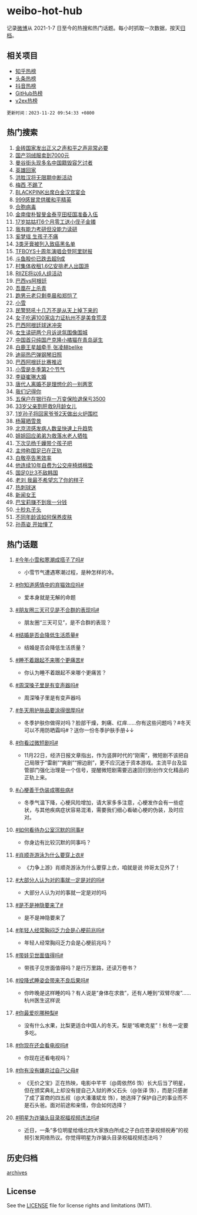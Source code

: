 # weibo-hot-hub

记录[微博](https://www.weibo.com)从 2021-1-7 日至今的热搜和热门话题。每小时抓取一次数据，按天[归档](archives)。

## 相关项目

- [知乎热榜](https://github.com/lonnyzhang423/zhihu-hot-hub)
- [头条热榜](https://github.com/lonnyzhang423/toutiao-hot-hub)
- [抖音热榜](https://github.com/lonnyzhang423/douyin-hot-hub)
- [GitHub热榜](https://github.com/lonnyzhang423/github-hot-hub)
- [v2ex热榜](https://github.com/lonnyzhang423/v2ex-hot-hub)


`更新时间：2023-11-22 09:54:33 +0800`

## 热门搜索

1. [金砖国家发出正义之声和平之声非常必要](https://m.weibo.cn/search?containerid=100103type%3D1%26t%3D10%26q%3D%23%E9%87%91%E7%A0%96%E5%9B%BD%E5%AE%B6%E5%8F%91%E5%87%BA%E6%AD%A3%E4%B9%89%E4%B9%8B%E5%A3%B0%E5%92%8C%E5%B9%B3%E4%B9%8B%E5%A3%B0%E9%9D%9E%E5%B8%B8%E5%BF%85%E8%A6%81%23&stream_entry_id=51&isnewpage=1&extparam=seat%3D1%26pos%3D0%26dgr%3D0%26cate%3D10103%26c_type%3D51%26q%3D%2523%25E9%2587%2591%25E7%25A0%2596%25E5%259B%25BD%25E5%25AE%25B6%25E5%258F%2591%25E5%2587%25BA%25E6%25AD%25A3%25E4%25B9%2589%25E4%25B9%258B%25E5%25A3%25B0%25E5%2592%258C%25E5%25B9%25B3%25E4%25B9%258B%25E5%25A3%25B0%25E9%259D%259E%25E5%25B8%25B8%25E5%25BF%2585%25E8%25A6%2581%2523%26stream_entry_id%3D51%26filter_type%3Drealtimehot%26display_time%3D1700618072%26pre_seqid%3D1700618072535015739154)
1. [国产羽绒服卖到7000元](https://m.weibo.cn/search?containerid=100103type%3D1%26t%3D10%26q%3D%23%E5%9B%BD%E4%BA%A7%E7%BE%BD%E7%BB%92%E6%9C%8D%E5%8D%96%E5%88%B07000%E5%85%83%23&stream_entry_id=31&isnewpage=1&extparam=seat%3D1%26c_type%3D31%26dgr%3D0%26cate%3D5001%26q%3D%2523%25E5%259B%25BD%25E4%25BA%25A7%25E7%25BE%25BD%25E7%25BB%2592%25E6%259C%258D%25E5%258D%2596%25E5%2588%25B07000%25E5%2585%2583%2523%26flag%3D1%26band_rank%3D1%26pos%3D0%26filter_type%3Drealtimehot%26stream_entry_id%3D31%26lcate%3D5001%26realpos%3D1%26display_time%3D1700618072%26pre_seqid%3D1700618072535015739154)
1. [曼谷街头现多名中国籍毁容乞讨者](https://m.weibo.cn/search?containerid=100103type%3D1%26t%3D10%26q%3D%23%E6%9B%BC%E8%B0%B7%E8%A1%97%E5%A4%B4%E7%8E%B0%E5%A4%9A%E5%90%8D%E4%B8%AD%E5%9B%BD%E7%B1%8D%E6%AF%81%E5%AE%B9%E4%B9%9E%E8%AE%A8%E8%80%85%23&stream_entry_id=31&isnewpage=1&extparam=seat%3D1%26c_type%3D31%26dgr%3D0%26cate%3D5001%26q%3D%2523%25E6%259B%25BC%25E8%25B0%25B7%25E8%25A1%2597%25E5%25A4%25B4%25E7%258E%25B0%25E5%25A4%259A%25E5%2590%258D%25E4%25B8%25AD%25E5%259B%25BD%25E7%25B1%258D%25E6%25AF%2581%25E5%25AE%25B9%25E4%25B9%259E%25E8%25AE%25A8%25E8%2580%2585%2523%26flag%3D1%26band_rank%3D2%26pos%3D1%26filter_type%3Drealtimehot%26stream_entry_id%3D31%26lcate%3D5001%26realpos%3D2%26display_time%3D1700618072%26pre_seqid%3D1700618072535015739154)
1. [英雄回家](https://m.weibo.cn/search?containerid=100103type%3D1%26t%3D10%26q%3D%23%E8%8B%B1%E9%9B%84%E5%9B%9E%E5%AE%B6%23&stream_entry_id=31&isnewpage=1&extparam=seat%3D1%26c_type%3D31%26dgr%3D0%26cate%3D5001%26q%3D%2523%25E8%258B%25B1%25E9%259B%2584%25E5%259B%259E%25E5%25AE%25B6%2523%26flag%3D0%26band_rank%3D3%26pos%3D2%26filter_type%3Drealtimehot%26stream_entry_id%3D31%26lcate%3D5001%26realpos%3D3%26display_time%3D1700618072%26pre_seqid%3D1700618072535015739154)
1. [洪胜汉将无限期中断活动](https://m.weibo.cn/search?containerid=100103type%3D1%26t%3D10%26q%3D%23%E6%B4%AA%E8%83%9C%E6%B1%89%E5%B0%86%E6%97%A0%E9%99%90%E6%9C%9F%E4%B8%AD%E6%96%AD%E6%B4%BB%E5%8A%A8%23&stream_entry_id=31&isnewpage=1&extparam=seat%3D1%26c_type%3D31%26dgr%3D0%26cate%3D5001%26q%3D%2523%25E6%25B4%25AA%25E8%2583%259C%25E6%25B1%2589%25E5%25B0%2586%25E6%2597%25A0%25E9%2599%2590%25E6%259C%259F%25E4%25B8%25AD%25E6%2596%25AD%25E6%25B4%25BB%25E5%258A%25A8%2523%26flag%3D1%26band_rank%3D4%26pos%3D3%26filter_type%3Drealtimehot%26stream_entry_id%3D31%26lcate%3D5001%26realpos%3D4%26display_time%3D1700618072%26pre_seqid%3D1700618072535015739154)
1. [梅西 不踢了](https://m.weibo.cn/search?containerid=100103type%3D1%26t%3D10%26q%3D%E6%A2%85%E8%A5%BF+%E4%B8%8D%E8%B8%A2%E4%BA%86&stream_entry_id=31&isnewpage=1&extparam=seat%3D1%26c_type%3D31%26dgr%3D0%26cate%3D5001%26q%3D%25E6%25A2%2585%25E8%25A5%25BF%2520%25E4%25B8%258D%25E8%25B8%25A2%25E4%25BA%2586%26flag%3D1%26band_rank%3D5%26pos%3D4%26filter_type%3Drealtimehot%26stream_entry_id%3D31%26lcate%3D5001%26realpos%3D5%26display_time%3D1700618072%26pre_seqid%3D1700618072535015739154)
1. [BLACKPINK出席白金汉宫宴会](https://m.weibo.cn/search?containerid=100103type%3D1%26t%3D10%26q%3D%23BLACKPINK%E5%87%BA%E5%B8%AD%E7%99%BD%E9%87%91%E6%B1%89%E5%AE%AB%E5%AE%B4%E4%BC%9A%23&stream_entry_id=31&isnewpage=1&extparam=seat%3D1%26c_type%3D31%26dgr%3D0%26cate%3D5001%26q%3D%2523BLACKPINK%25E5%2587%25BA%25E5%25B8%25AD%25E7%2599%25BD%25E9%2587%2591%25E6%25B1%2589%25E5%25AE%25AB%25E5%25AE%25B4%25E4%25BC%259A%2523%26flag%3D2%26band_rank%3D6%26pos%3D5%26filter_type%3Drealtimehot%26stream_entry_id%3D31%26lcate%3D5001%26realpos%3D6%26display_time%3D1700618072%26pre_seqid%3D1700618072535015739154)
1. [999感冒灵供暖和平精英](https://m.weibo.cn/search?containerid=100103type%3D1%26t%3D10%26q%3D%23999%E6%84%9F%E5%86%92%E7%81%B5%E4%BE%9B%E6%9A%96%E5%92%8C%E5%B9%B3%E7%B2%BE%E8%8B%B1%23&stream_entry_id=31&isnewpage=1&extparam=seat%3D1%26c_type%3D31%26cate%3D5001%26q%3D%2523999%25E6%2584%259F%25E5%2586%2592%25E7%2581%25B5%25E4%25BE%259B%25E6%259A%2596%25E5%2592%258C%25E5%25B9%25B3%25E7%25B2%25BE%25E8%258B%25B1%2523%26topic_ad%3D1%26pos%3D6%26adid%3D212171%26dgr%3D0%26band_rank%3D7%26lcate%3D5001%26stream_entry_id%3D31%26is_ad_pos%3D1%26filter_type%3Drealtimehot%26display_time%3D1700618072%26pre_seqid%3D1700618072535015739154)
1. [合胞病毒](https://m.weibo.cn/search?containerid=100103type%3D1%26t%3D10%26q%3D%E5%90%88%E8%83%9E%E7%97%85%E6%AF%92&stream_entry_id=31&isnewpage=1&extparam=seat%3D1%26c_type%3D31%26dgr%3D0%26cate%3D5001%26q%3D%25E5%2590%2588%25E8%2583%259E%25E7%2597%2585%25E6%25AF%2592%26flag%3D2%26band_rank%3D7%26pos%3D7%26filter_type%3Drealtimehot%26stream_entry_id%3D31%26lcate%3D5001%26realpos%3D7%26display_time%3D1700618072%26pre_seqid%3D1700618072535015739154)
1. [金南俊朴智旻金泰亨田柾国准备入伍](https://m.weibo.cn/search?containerid=100103type%3D1%26t%3D10%26q%3D%23%E9%87%91%E5%8D%97%E4%BF%8A%E6%9C%B4%E6%99%BA%E6%97%BB%E9%87%91%E6%B3%B0%E4%BA%A8%E7%94%B0%E6%9F%BE%E5%9B%BD%E5%87%86%E5%A4%87%E5%85%A5%E4%BC%8D%23&stream_entry_id=31&isnewpage=1&extparam=seat%3D1%26c_type%3D31%26dgr%3D0%26cate%3D5001%26q%3D%2523%25E9%2587%2591%25E5%258D%2597%25E4%25BF%258A%25E6%259C%25B4%25E6%2599%25BA%25E6%2597%25BB%25E9%2587%2591%25E6%25B3%25B0%25E4%25BA%25A8%25E7%2594%25B0%25E6%259F%25BE%25E5%259B%25BD%25E5%2587%2586%25E5%25A4%2587%25E5%2585%25A5%25E4%25BC%258D%2523%26flag%3D1%26band_rank%3D8%26pos%3D8%26filter_type%3Drealtimehot%26stream_entry_id%3D31%26lcate%3D5001%26realpos%3D8%26display_time%3D1700618072%26pre_seqid%3D1700618072535015739154)
1. [17岁姑姑打6个月零工送小侄子金镯](https://m.weibo.cn/search?containerid=100103type%3D1%26t%3D10%26q%3D%2317%E5%B2%81%E5%A7%91%E5%A7%91%E6%89%936%E4%B8%AA%E6%9C%88%E9%9B%B6%E5%B7%A5%E9%80%81%E5%B0%8F%E4%BE%84%E5%AD%90%E9%87%91%E9%95%AF%23&stream_entry_id=31&isnewpage=1&extparam=seat%3D1%26c_type%3D31%26dgr%3D0%26cate%3D5001%26q%3D%252317%25E5%25B2%2581%25E5%25A7%2591%25E5%25A7%2591%25E6%2589%25936%25E4%25B8%25AA%25E6%259C%2588%25E9%259B%25B6%25E5%25B7%25A5%25E9%2580%2581%25E5%25B0%258F%25E4%25BE%2584%25E5%25AD%2590%25E9%2587%2591%25E9%2595%25AF%2523%26flag%3D2%26band_rank%3D9%26pos%3D9%26filter_type%3Drealtimehot%26stream_entry_id%3D31%26lcate%3D5001%26realpos%3D9%26display_time%3D1700618072%26pre_seqid%3D1700618072535015739154)
1. [我有能力考研但没能力读研](https://m.weibo.cn/search?containerid=100103type%3D1%26t%3D10%26q%3D%E6%88%91%E6%9C%89%E8%83%BD%E5%8A%9B%E8%80%83%E7%A0%94%E4%BD%86%E6%B2%A1%E8%83%BD%E5%8A%9B%E8%AF%BB%E7%A0%94&stream_entry_id=31&isnewpage=1&extparam=seat%3D1%26c_type%3D31%26dgr%3D0%26cate%3D5001%26q%3D%25E6%2588%2591%25E6%259C%2589%25E8%2583%25BD%25E5%258A%259B%25E8%2580%2583%25E7%25A0%2594%25E4%25BD%2586%25E6%25B2%25A1%25E8%2583%25BD%25E5%258A%259B%25E8%25AF%25BB%25E7%25A0%2594%26flag%3D1%26band_rank%3D10%26pos%3D10%26filter_type%3Drealtimehot%26stream_entry_id%3D31%26lcate%3D5001%26realpos%3D10%26display_time%3D1700618072%26pre_seqid%3D1700618072535015739154)
1. [奚梦瑶 生孩子不痛](https://m.weibo.cn/search?containerid=100103type%3D1%26t%3D10%26q%3D%E5%A5%9A%E6%A2%A6%E7%91%B6+%E7%94%9F%E5%AD%A9%E5%AD%90%E4%B8%8D%E7%97%9B&stream_entry_id=31&isnewpage=1&extparam=seat%3D1%26c_type%3D31%26dgr%3D0%26cate%3D5001%26q%3D%25E5%25A5%259A%25E6%25A2%25A6%25E7%2591%25B6%2520%25E7%2594%259F%25E5%25AD%25A9%25E5%25AD%2590%25E4%25B8%258D%25E7%2597%259B%26flag%3D2%26band_rank%3D11%26pos%3D11%26filter_type%3Drealtimehot%26stream_entry_id%3D31%26lcate%3D5001%26realpos%3D11%26display_time%3D1700618072%26pre_seqid%3D1700618072535015739154)
1. [3类牙膏被列入致癌黑名单](https://m.weibo.cn/search?containerid=100103type%3D1%26t%3D10%26q%3D%233%E7%B1%BB%E7%89%99%E8%86%8F%E8%A2%AB%E5%88%97%E5%85%A5%E8%87%B4%E7%99%8C%E9%BB%91%E5%90%8D%E5%8D%95%23&stream_entry_id=31&isnewpage=1&extparam=seat%3D1%26c_type%3D31%26dgr%3D0%26cate%3D5001%26q%3D%25233%25E7%25B1%25BB%25E7%2589%2599%25E8%2586%258F%25E8%25A2%25AB%25E5%2588%2597%25E5%2585%25A5%25E8%2587%25B4%25E7%2599%258C%25E9%25BB%2591%25E5%2590%258D%25E5%258D%2595%2523%26flag%3D0%26band_rank%3D12%26pos%3D12%26filter_type%3Drealtimehot%26stream_entry_id%3D31%26lcate%3D5001%26realpos%3D12%26display_time%3D1700618072%26pre_seqid%3D1700618072535015739154)
1. [TFBOYS十周年演唱会登阿里财报](https://m.weibo.cn/search?containerid=100103type%3D1%26t%3D10%26q%3D%23TFBOYS%E5%8D%81%E5%91%A8%E5%B9%B4%E6%BC%94%E5%94%B1%E4%BC%9A%E7%99%BB%E9%98%BF%E9%87%8C%E8%B4%A2%E6%8A%A5%23&stream_entry_id=31&isnewpage=1&extparam=seat%3D1%26c_type%3D31%26dgr%3D0%26cate%3D5001%26q%3D%2523TFBOYS%25E5%258D%2581%25E5%2591%25A8%25E5%25B9%25B4%25E6%25BC%2594%25E5%2594%25B1%25E4%25BC%259A%25E7%2599%25BB%25E9%2598%25BF%25E9%2587%258C%25E8%25B4%25A2%25E6%258A%25A5%2523%26flag%3D1%26band_rank%3D13%26pos%3D13%26filter_type%3Drealtimehot%26stream_entry_id%3D31%26lcate%3D5001%26realpos%3D13%26display_time%3D1700618072%26pre_seqid%3D1700618072535015739154)
1. [斗鱼股价已跌去超9成](https://m.weibo.cn/search?containerid=100103type%3D1%26t%3D10%26q%3D%23%E6%96%97%E9%B1%BC%E8%82%A1%E4%BB%B7%E5%B7%B2%E8%B7%8C%E5%8E%BB%E8%B6%859%E6%88%90%23&stream_entry_id=31&isnewpage=1&extparam=seat%3D1%26c_type%3D31%26dgr%3D0%26cate%3D5001%26q%3D%2523%25E6%2596%2597%25E9%25B1%25BC%25E8%2582%25A1%25E4%25BB%25B7%25E5%25B7%25B2%25E8%25B7%258C%25E5%258E%25BB%25E8%25B6%25859%25E6%2588%2590%2523%26flag%3D0%26band_rank%3D14%26pos%3D14%26filter_type%3Drealtimehot%26stream_entry_id%3D31%26lcate%3D5001%26realpos%3D14%26display_time%3D1700618072%26pre_seqid%3D1700618072535015739154)
1. [村集体收租1.6亿安排老人出国游](https://m.weibo.cn/search?containerid=100103type%3D1%26t%3D10%26q%3D%23%E6%9D%91%E9%9B%86%E4%BD%93%E6%94%B6%E7%A7%9F1.6%E4%BA%BF%E5%AE%89%E6%8E%92%E8%80%81%E4%BA%BA%E5%87%BA%E5%9B%BD%E6%B8%B8%23&stream_entry_id=31&isnewpage=1&extparam=seat%3D1%26c_type%3D31%26dgr%3D0%26cate%3D5001%26q%3D%2523%25E6%259D%2591%25E9%259B%2586%25E4%25BD%2593%25E6%2594%25B6%25E7%25A7%259F1.6%25E4%25BA%25BF%25E5%25AE%2589%25E6%258E%2592%25E8%2580%2581%25E4%25BA%25BA%25E5%2587%25BA%25E5%259B%25BD%25E6%25B8%25B8%2523%26flag%3D32768%26band_rank%3D15%26pos%3D15%26filter_type%3Drealtimehot%26stream_entry_id%3D31%26lcate%3D5001%26realpos%3D15%26display_time%3D1700618072%26pre_seqid%3D1700618072535015739154)
1. [RIIZE将以6人组活动](https://m.weibo.cn/search?containerid=100103type%3D1%26t%3D10%26q%3D%23RIIZE%E5%B0%86%E4%BB%A56%E4%BA%BA%E7%BB%84%E6%B4%BB%E5%8A%A8%23&stream_entry_id=31&isnewpage=1&extparam=seat%3D1%26c_type%3D31%26dgr%3D0%26cate%3D5001%26q%3D%2523RIIZE%25E5%25B0%2586%25E4%25BB%25A56%25E4%25BA%25BA%25E7%25BB%2584%25E6%25B4%25BB%25E5%258A%25A8%2523%26flag%3D1%26band_rank%3D16%26pos%3D16%26filter_type%3Drealtimehot%26stream_entry_id%3D31%26lcate%3D5001%26realpos%3D16%26display_time%3D1700618072%26pre_seqid%3D1700618072535015739154)
1. [巴西vs阿根廷](https://m.weibo.cn/search?containerid=100103type%3D1%26t%3D10%26q%3D%23%E5%B7%B4%E8%A5%BFvs%E9%98%BF%E6%A0%B9%E5%BB%B7%23&stream_entry_id=31&isnewpage=1&extparam=seat%3D1%26c_type%3D31%26dgr%3D0%26cate%3D5001%26q%3D%2523%25E5%25B7%25B4%25E8%25A5%25BFvs%25E9%2598%25BF%25E6%25A0%25B9%25E5%25BB%25B7%2523%26flag%3D0%26band_rank%3D17%26pos%3D17%26filter_type%3Drealtimehot%26stream_entry_id%3D31%26lcate%3D5001%26realpos%3D17%26display_time%3D1700618072%26pre_seqid%3D1700618072535015739154)
1. [吾凰在上杀青](https://m.weibo.cn/search?containerid=100103type%3D1%26t%3D10%26q%3D%E5%90%BE%E5%87%B0%E5%9C%A8%E4%B8%8A%E6%9D%80%E9%9D%92&stream_entry_id=31&isnewpage=1&extparam=seat%3D1%26c_type%3D31%26dgr%3D0%26cate%3D5001%26q%3D%25E5%2590%25BE%25E5%2587%25B0%25E5%259C%25A8%25E4%25B8%258A%25E6%259D%2580%25E9%259D%2592%26flag%3D1%26band_rank%3D18%26pos%3D18%26filter_type%3Drealtimehot%26stream_entry_id%3D31%26lcate%3D5001%26realpos%3D18%26display_time%3D1700618072%26pre_seqid%3D1700618072535015739154)
1. [跑男元老只剩李晨和郑恺了](https://m.weibo.cn/search?containerid=100103type%3D1%26t%3D10%26q%3D%23%E8%B7%91%E7%94%B7%E5%85%83%E8%80%81%E5%8F%AA%E5%89%A9%E6%9D%8E%E6%99%A8%E5%92%8C%E9%83%91%E6%81%BA%E4%BA%86%23&stream_entry_id=31&isnewpage=1&extparam=seat%3D1%26c_type%3D31%26dgr%3D0%26cate%3D5001%26q%3D%2523%25E8%25B7%2591%25E7%2594%25B7%25E5%2585%2583%25E8%2580%2581%25E5%258F%25AA%25E5%2589%25A9%25E6%259D%258E%25E6%2599%25A8%25E5%2592%258C%25E9%2583%2591%25E6%2581%25BA%25E4%25BA%2586%2523%26flag%3D2%26band_rank%3D19%26pos%3D19%26filter_type%3Drealtimehot%26stream_entry_id%3D31%26lcate%3D5001%26realpos%3D19%26display_time%3D1700618072%26pre_seqid%3D1700618072535015739154)
1. [小雪](https://m.weibo.cn/search?containerid=100103type%3D1%26t%3D10%26q%3D%23%E5%B0%8F%E9%9B%AA%23&stream_entry_id=31&isnewpage=1&extparam=seat%3D1%26c_type%3D31%26dgr%3D0%26cate%3D5001%26q%3D%2523%25E5%25B0%258F%25E9%259B%25AA%2523%26flag%3D0%26band_rank%3D20%26pos%3D20%26filter_type%3Drealtimehot%26stream_entry_id%3D31%26lcate%3D5001%26realpos%3D20%26display_time%3D1700618072%26pre_seqid%3D1700618072535015739154)
1. [民警怒吼十几万不是从天上掉下来的](https://m.weibo.cn/search?containerid=100103type%3D1%26t%3D10%26q%3D%23%E6%B0%91%E8%AD%A6%E6%80%92%E5%90%BC%E5%8D%81%E5%87%A0%E4%B8%87%E4%B8%8D%E6%98%AF%E4%BB%8E%E5%A4%A9%E4%B8%8A%E6%8E%89%E4%B8%8B%E6%9D%A5%E7%9A%84%23&stream_entry_id=31&isnewpage=1&extparam=seat%3D1%26c_type%3D31%26dgr%3D0%26cate%3D5001%26q%3D%2523%25E6%25B0%2591%25E8%25AD%25A6%25E6%2580%2592%25E5%2590%25BC%25E5%258D%2581%25E5%2587%25A0%25E4%25B8%2587%25E4%25B8%258D%25E6%2598%25AF%25E4%25BB%258E%25E5%25A4%25A9%25E4%25B8%258A%25E6%258E%2589%25E4%25B8%258B%25E6%259D%25A5%25E7%259A%2584%2523%26flag%3D32768%26band_rank%3D21%26pos%3D21%26filter_type%3Drealtimehot%26stream_entry_id%3D31%26lcate%3D5001%26realpos%3D21%26display_time%3D1700618072%26pre_seqid%3D1700618072535015739154)
1. [女子吃遍100家店力证杭州不是美食荒漠](https://m.weibo.cn/search?containerid=100103type%3D1%26t%3D10%26q%3D%23%E5%A5%B3%E5%AD%90%E5%90%83%E9%81%8D100%E5%AE%B6%E5%BA%97%E5%8A%9B%E8%AF%81%E6%9D%AD%E5%B7%9E%E4%B8%8D%E6%98%AF%E7%BE%8E%E9%A3%9F%E8%8D%92%E6%BC%A0%23&stream_entry_id=31&isnewpage=1&extparam=seat%3D1%26c_type%3D31%26dgr%3D0%26cate%3D5001%26q%3D%2523%25E5%25A5%25B3%25E5%25AD%2590%25E5%2590%2583%25E9%2581%258D100%25E5%25AE%25B6%25E5%25BA%2597%25E5%258A%259B%25E8%25AF%2581%25E6%259D%25AD%25E5%25B7%259E%25E4%25B8%258D%25E6%2598%25AF%25E7%25BE%258E%25E9%25A3%259F%25E8%258D%2592%25E6%25BC%25A0%2523%26flag%3D1%26band_rank%3D22%26pos%3D22%26filter_type%3Drealtimehot%26stream_entry_id%3D31%26lcate%3D5001%26realpos%3D22%26display_time%3D1700618072%26pre_seqid%3D1700618072535015739154)
1. [巴西阿根廷球迷冲突](https://m.weibo.cn/search?containerid=100103type%3D1%26t%3D10%26q%3D%23%E5%B7%B4%E8%A5%BF%E9%98%BF%E6%A0%B9%E5%BB%B7%E7%90%83%E8%BF%B7%E5%86%B2%E7%AA%81%23&stream_entry_id=31&isnewpage=1&extparam=seat%3D1%26c_type%3D31%26dgr%3D0%26cate%3D5001%26q%3D%2523%25E5%25B7%25B4%25E8%25A5%25BF%25E9%2598%25BF%25E6%25A0%25B9%25E5%25BB%25B7%25E7%2590%2583%25E8%25BF%25B7%25E5%2586%25B2%25E7%25AA%2581%2523%26flag%3D1%26band_rank%3D23%26pos%3D23%26filter_type%3Drealtimehot%26stream_entry_id%3D31%26lcate%3D5001%26realpos%3D23%26display_time%3D1700618072%26pre_seqid%3D1700618072535015739154)
1. [女生读研两个月诉说氛围像围城](https://m.weibo.cn/search?containerid=100103type%3D1%26t%3D10%26q%3D%23%E5%A5%B3%E7%94%9F%E8%AF%BB%E7%A0%94%E4%B8%A4%E4%B8%AA%E6%9C%88%E8%AF%89%E8%AF%B4%E6%B0%9B%E5%9B%B4%E5%83%8F%E5%9B%B4%E5%9F%8E%23&stream_entry_id=31&isnewpage=1&extparam=seat%3D1%26c_type%3D31%26dgr%3D0%26cate%3D5001%26q%3D%2523%25E5%25A5%25B3%25E7%2594%259F%25E8%25AF%25BB%25E7%25A0%2594%25E4%25B8%25A4%25E4%25B8%25AA%25E6%259C%2588%25E8%25AF%2589%25E8%25AF%25B4%25E6%25B0%259B%25E5%259B%25B4%25E5%2583%258F%25E5%259B%25B4%25E5%259F%258E%2523%26flag%3D0%26band_rank%3D24%26pos%3D24%26filter_type%3Drealtimehot%26stream_entry_id%3D31%26lcate%3D5001%26realpos%3D24%26display_time%3D1700618072%26pre_seqid%3D1700618072535015739154)
1. [中国首只纯国产克隆小橘猫在青岛诞生](https://m.weibo.cn/search?containerid=100103type%3D1%26t%3D10%26q%3D%23%E4%B8%AD%E5%9B%BD%E9%A6%96%E5%8F%AA%E7%BA%AF%E5%9B%BD%E4%BA%A7%E5%85%8B%E9%9A%86%E5%B0%8F%E6%A9%98%E7%8C%AB%E5%9C%A8%E9%9D%92%E5%B2%9B%E8%AF%9E%E7%94%9F%23&stream_entry_id=31&isnewpage=1&extparam=seat%3D1%26c_type%3D31%26dgr%3D0%26cate%3D5001%26q%3D%2523%25E4%25B8%25AD%25E5%259B%25BD%25E9%25A6%2596%25E5%258F%25AA%25E7%25BA%25AF%25E5%259B%25BD%25E4%25BA%25A7%25E5%2585%258B%25E9%259A%2586%25E5%25B0%258F%25E6%25A9%2598%25E7%258C%25AB%25E5%259C%25A8%25E9%259D%2592%25E5%25B2%259B%25E8%25AF%259E%25E7%2594%259F%2523%26flag%3D0%26band_rank%3D25%26pos%3D25%26filter_type%3Drealtimehot%26stream_entry_id%3D31%26lcate%3D5001%26realpos%3D25%26display_time%3D1700618072%26pre_seqid%3D1700618072535015739154)
1. [白鹿王星越牵手 张凌赫belike](https://m.weibo.cn/search?containerid=100103type%3D1%26t%3D10%26q%3D%E7%99%BD%E9%B9%BF%E7%8E%8B%E6%98%9F%E8%B6%8A%E7%89%B5%E6%89%8B+%E5%BC%A0%E5%87%8C%E8%B5%ABbelike&stream_entry_id=31&isnewpage=1&extparam=seat%3D1%26c_type%3D31%26dgr%3D0%26cate%3D5001%26q%3D%25E7%2599%25BD%25E9%25B9%25BF%25E7%258E%258B%25E6%2598%259F%25E8%25B6%258A%25E7%2589%25B5%25E6%2589%258B%2520%25E5%25BC%25A0%25E5%2587%258C%25E8%25B5%25ABbelike%26flag%3D0%26band_rank%3D26%26pos%3D26%26filter_type%3Drealtimehot%26stream_entry_id%3D31%26lcate%3D5001%26realpos%3D26%26display_time%3D1700618072%26pre_seqid%3D1700618072535015739154)
1. [迪丽热巴弹钢琴旧照](https://m.weibo.cn/search?containerid=100103type%3D1%26t%3D10%26q%3D%23%E8%BF%AA%E4%B8%BD%E7%83%AD%E5%B7%B4%E5%BC%B9%E9%92%A2%E7%90%B4%E6%97%A7%E7%85%A7%23&stream_entry_id=31&isnewpage=1&extparam=seat%3D1%26c_type%3D31%26dgr%3D0%26cate%3D5001%26q%3D%2523%25E8%25BF%25AA%25E4%25B8%25BD%25E7%2583%25AD%25E5%25B7%25B4%25E5%25BC%25B9%25E9%2592%25A2%25E7%2590%25B4%25E6%2597%25A7%25E7%2585%25A7%2523%26flag%3D1%26band_rank%3D27%26pos%3D27%26filter_type%3Drealtimehot%26stream_entry_id%3D31%26lcate%3D5001%26realpos%3D27%26display_time%3D1700618072%26pre_seqid%3D1700618072535015739154)
1. [巴西阿根廷比赛推迟](https://m.weibo.cn/search?containerid=100103type%3D1%26t%3D10%26q%3D%23%E5%B7%B4%E8%A5%BF%E9%98%BF%E6%A0%B9%E5%BB%B7%E6%AF%94%E8%B5%9B%E6%8E%A8%E8%BF%9F%23&stream_entry_id=31&isnewpage=1&extparam=seat%3D1%26c_type%3D31%26dgr%3D0%26cate%3D5001%26q%3D%2523%25E5%25B7%25B4%25E8%25A5%25BF%25E9%2598%25BF%25E6%25A0%25B9%25E5%25BB%25B7%25E6%25AF%2594%25E8%25B5%259B%25E6%258E%25A8%25E8%25BF%259F%2523%26flag%3D1%26band_rank%3D28%26pos%3D28%26filter_type%3Drealtimehot%26stream_entry_id%3D31%26lcate%3D5001%26realpos%3D28%26display_time%3D1700618072%26pre_seqid%3D1700618072535015739154)
1. [小雪是冬季第2个节气](https://m.weibo.cn/search?containerid=100103type%3D1%26t%3D10%26q%3D%23%E5%B0%8F%E9%9B%AA%E6%98%AF%E5%86%AC%E5%AD%A3%E7%AC%AC2%E4%B8%AA%E8%8A%82%E6%B0%94%23&stream_entry_id=31&isnewpage=1&extparam=seat%3D1%26c_type%3D31%26dgr%3D0%26cate%3D5001%26q%3D%2523%25E5%25B0%258F%25E9%259B%25AA%25E6%2598%25AF%25E5%2586%25AC%25E5%25AD%25A3%25E7%25AC%25AC2%25E4%25B8%25AA%25E8%258A%2582%25E6%25B0%2594%2523%26flag%3D1%26band_rank%3D29%26pos%3D29%26filter_type%3Drealtimehot%26stream_entry_id%3D31%26lcate%3D5001%26realpos%3D29%26display_time%3D1700618072%26pre_seqid%3D1700618072535015739154)
1. [李嶷崔琳大婚](https://m.weibo.cn/search?containerid=100103type%3D1%26t%3D10%26q%3D%23%E6%9D%8E%E5%B6%B7%E5%B4%94%E7%90%B3%E5%A4%A7%E5%A9%9A%23&stream_entry_id=31&isnewpage=1&extparam=seat%3D1%26c_type%3D31%26dgr%3D0%26cate%3D5001%26q%3D%2523%25E6%259D%258E%25E5%25B6%25B7%25E5%25B4%2594%25E7%2590%25B3%25E5%25A4%25A7%25E5%25A9%259A%2523%26flag%3D1%26band_rank%3D30%26pos%3D30%26filter_type%3Drealtimehot%26stream_entry_id%3D31%26lcate%3D5001%26realpos%3D30%26display_time%3D1700618072%26pre_seqid%3D1700618072535015739154)
1. [唐代人离婚不是理想化的一别两宽](https://m.weibo.cn/search?containerid=100103type%3D1%26t%3D10%26q%3D%E5%94%90%E4%BB%A3%E4%BA%BA%E7%A6%BB%E5%A9%9A%E4%B8%8D%E6%98%AF%E7%90%86%E6%83%B3%E5%8C%96%E7%9A%84%E4%B8%80%E5%88%AB%E4%B8%A4%E5%AE%BD&stream_entry_id=31&isnewpage=1&extparam=seat%3D1%26c_type%3D31%26dgr%3D0%26cate%3D5001%26q%3D%25E5%2594%2590%25E4%25BB%25A3%25E4%25BA%25BA%25E7%25A6%25BB%25E5%25A9%259A%25E4%25B8%258D%25E6%2598%25AF%25E7%2590%2586%25E6%2583%25B3%25E5%258C%2596%25E7%259A%2584%25E4%25B8%2580%25E5%2588%25AB%25E4%25B8%25A4%25E5%25AE%25BD%26flag%3D1%26band_rank%3D31%26pos%3D31%26filter_type%3Drealtimehot%26stream_entry_id%3D31%26lcate%3D5001%26realpos%3D31%26display_time%3D1700618072%26pre_seqid%3D1700618072535015739154)
1. [我们记得你](https://m.weibo.cn/search?containerid=100103type%3D1%26t%3D10%26q%3D%23%E6%88%91%E4%BB%AC%E8%AE%B0%E5%BE%97%E4%BD%A0%23&stream_entry_id=31&isnewpage=1&extparam=seat%3D1%26c_type%3D31%26dgr%3D0%26cate%3D5001%26q%3D%2523%25E6%2588%2591%25E4%25BB%25AC%25E8%25AE%25B0%25E5%25BE%2597%25E4%25BD%25A0%2523%26flag%3D1%26band_rank%3D32%26pos%3D32%26filter_type%3Drealtimehot%26stream_entry_id%3D31%26lcate%3D5001%26realpos%3D32%26display_time%3D1700618072%26pre_seqid%3D1700618072535015739154)
1. [五保户在银行存一万变保险退保亏3500](https://m.weibo.cn/search?containerid=100103type%3D1%26t%3D10%26q%3D%23%E4%BA%94%E4%BF%9D%E6%88%B7%E5%9C%A8%E9%93%B6%E8%A1%8C%E5%AD%98%E4%B8%80%E4%B8%87%E5%8F%98%E4%BF%9D%E9%99%A9%E9%80%80%E4%BF%9D%E4%BA%8F3500%23&stream_entry_id=31&isnewpage=1&extparam=seat%3D1%26c_type%3D31%26dgr%3D0%26cate%3D5001%26q%3D%2523%25E4%25BA%2594%25E4%25BF%259D%25E6%2588%25B7%25E5%259C%25A8%25E9%2593%25B6%25E8%25A1%258C%25E5%25AD%2598%25E4%25B8%2580%25E4%25B8%2587%25E5%258F%2598%25E4%25BF%259D%25E9%2599%25A9%25E9%2580%2580%25E4%25BF%259D%25E4%25BA%258F3500%2523%26flag%3D1%26band_rank%3D33%26pos%3D33%26filter_type%3Drealtimehot%26stream_entry_id%3D31%26lcate%3D5001%26realpos%3D33%26display_time%3D1700618072%26pre_seqid%3D1700618072535015739154)
1. [33岁父亲割肝救9月龄女儿](https://m.weibo.cn/search?containerid=100103type%3D1%26t%3D10%26q%3D%2333%E5%B2%81%E7%88%B6%E4%BA%B2%E5%89%B2%E8%82%9D%E6%95%919%E6%9C%88%E9%BE%84%E5%A5%B3%E5%84%BF%23&stream_entry_id=31&isnewpage=1&extparam=seat%3D1%26c_type%3D31%26dgr%3D0%26cate%3D5001%26q%3D%252333%25E5%25B2%2581%25E7%2588%25B6%25E4%25BA%25B2%25E5%2589%25B2%25E8%2582%259D%25E6%2595%25919%25E6%259C%2588%25E9%25BE%2584%25E5%25A5%25B3%25E5%2584%25BF%2523%26flag%3D32768%26band_rank%3D34%26pos%3D34%26filter_type%3Drealtimehot%26stream_entry_id%3D31%26lcate%3D5001%26realpos%3D34%26display_time%3D1700618072%26pre_seqid%3D1700618072535015739154)
1. [1岁孙子将回家爷爷2天做出火炉围栏](https://m.weibo.cn/search?containerid=100103type%3D1%26t%3D10%26q%3D%231%E5%B2%81%E5%AD%99%E5%AD%90%E5%B0%86%E5%9B%9E%E5%AE%B6%E7%88%B7%E7%88%B72%E5%A4%A9%E5%81%9A%E5%87%BA%E7%81%AB%E7%82%89%E5%9B%B4%E6%A0%8F%23&stream_entry_id=31&isnewpage=1&extparam=seat%3D1%26c_type%3D31%26dgr%3D0%26cate%3D5001%26q%3D%25231%25E5%25B2%2581%25E5%25AD%2599%25E5%25AD%2590%25E5%25B0%2586%25E5%259B%259E%25E5%25AE%25B6%25E7%2588%25B7%25E7%2588%25B72%25E5%25A4%25A9%25E5%2581%259A%25E5%2587%25BA%25E7%2581%25AB%25E7%2582%2589%25E5%259B%25B4%25E6%25A0%258F%2523%26flag%3D32768%26band_rank%3D35%26pos%3D35%26filter_type%3Drealtimehot%26stream_entry_id%3D31%26lcate%3D5001%26realpos%3D35%26display_time%3D1700618072%26pre_seqid%3D1700618072535015739154)
1. [杨幂晒雪景](https://m.weibo.cn/search?containerid=100103type%3D1%26t%3D10%26q%3D%23%E6%9D%A8%E5%B9%82%E6%99%92%E9%9B%AA%E6%99%AF%23&stream_entry_id=31&isnewpage=1&extparam=seat%3D1%26c_type%3D31%26dgr%3D0%26cate%3D5001%26q%3D%2523%25E6%259D%25A8%25E5%25B9%2582%25E6%2599%2592%25E9%259B%25AA%25E6%2599%25AF%2523%26flag%3D0%26band_rank%3D36%26pos%3D36%26filter_type%3Drealtimehot%26stream_entry_id%3D31%26lcate%3D5001%26realpos%3D36%26display_time%3D1700618072%26pre_seqid%3D1700618072535015739154)
1. [北京流感发病人数呈快速上升趋势](https://m.weibo.cn/search?containerid=100103type%3D1%26t%3D10%26q%3D%23%E5%8C%97%E4%BA%AC%E6%B5%81%E6%84%9F%E5%8F%91%E7%97%85%E4%BA%BA%E6%95%B0%E5%91%88%E5%BF%AB%E9%80%9F%E4%B8%8A%E5%8D%87%E8%B6%8B%E5%8A%BF%23&stream_entry_id=31&isnewpage=1&extparam=seat%3D1%26c_type%3D31%26dgr%3D0%26cate%3D5001%26q%3D%2523%25E5%258C%2597%25E4%25BA%25AC%25E6%25B5%2581%25E6%2584%259F%25E5%258F%2591%25E7%2597%2585%25E4%25BA%25BA%25E6%2595%25B0%25E5%2591%2588%25E5%25BF%25AB%25E9%2580%259F%25E4%25B8%258A%25E5%258D%2587%25E8%25B6%258B%25E5%258A%25BF%2523%26flag%3D0%26band_rank%3D37%26pos%3D37%26filter_type%3Drealtimehot%26stream_entry_id%3D31%26lcate%3D5001%26realpos%3D37%26display_time%3D1700618072%26pre_seqid%3D1700618072535015739154)
1. [姐姐回应弟弟为救落水老人牺牲](https://m.weibo.cn/search?containerid=100103type%3D1%26t%3D10%26q%3D%23%E5%A7%90%E5%A7%90%E5%9B%9E%E5%BA%94%E5%BC%9F%E5%BC%9F%E4%B8%BA%E6%95%91%E8%90%BD%E6%B0%B4%E8%80%81%E4%BA%BA%E7%89%BA%E7%89%B2%23&stream_entry_id=31&isnewpage=1&extparam=seat%3D1%26c_type%3D31%26dgr%3D0%26cate%3D5001%26q%3D%2523%25E5%25A7%2590%25E5%25A7%2590%25E5%259B%259E%25E5%25BA%2594%25E5%25BC%259F%25E5%25BC%259F%25E4%25B8%25BA%25E6%2595%2591%25E8%2590%25BD%25E6%25B0%25B4%25E8%2580%2581%25E4%25BA%25BA%25E7%2589%25BA%25E7%2589%25B2%2523%26flag%3D32768%26band_rank%3D38%26pos%3D38%26filter_type%3Drealtimehot%26stream_entry_id%3D31%26lcate%3D5001%26realpos%3D38%26display_time%3D1700618072%26pre_seqid%3D1700618072535015739154)
1. [下次见杨千嬅带个孩子吧](https://m.weibo.cn/search?containerid=100103type%3D1%26t%3D10%26q%3D%E4%B8%8B%E6%AC%A1%E8%A7%81%E6%9D%A8%E5%8D%83%E5%AC%85%E5%B8%A6%E4%B8%AA%E5%AD%A9%E5%AD%90%E5%90%A7&stream_entry_id=31&isnewpage=1&extparam=seat%3D1%26c_type%3D31%26dgr%3D0%26cate%3D5001%26q%3D%25E4%25B8%258B%25E6%25AC%25A1%25E8%25A7%2581%25E6%259D%25A8%25E5%258D%2583%25E5%25AC%2585%25E5%25B8%25A6%25E4%25B8%25AA%25E5%25AD%25A9%25E5%25AD%2590%25E5%2590%25A7%26flag%3D1%26band_rank%3D39%26pos%3D39%26filter_type%3Drealtimehot%26stream_entry_id%3D31%26lcate%3D5001%26realpos%3D39%26display_time%3D1700618072%26pre_seqid%3D1700618072535015739154)
1. [主帅称国足已在正轨](https://m.weibo.cn/search?containerid=100103type%3D1%26t%3D10%26q%3D%23%E4%B8%BB%E5%B8%85%E7%A7%B0%E5%9B%BD%E8%B6%B3%E5%B7%B2%E5%9C%A8%E6%AD%A3%E8%BD%A8%23&stream_entry_id=31&isnewpage=1&extparam=seat%3D1%26c_type%3D31%26dgr%3D0%26cate%3D5001%26q%3D%2523%25E4%25B8%25BB%25E5%25B8%2585%25E7%25A7%25B0%25E5%259B%25BD%25E8%25B6%25B3%25E5%25B7%25B2%25E5%259C%25A8%25E6%25AD%25A3%25E8%25BD%25A8%2523%26flag%3D1%26band_rank%3D40%26pos%3D40%26filter_type%3Drealtimehot%26stream_entry_id%3D31%26lcate%3D5001%26realpos%3D40%26display_time%3D1700618072%26pre_seqid%3D1700618072535015739154)
1. [白敬亭告黑效率](https://m.weibo.cn/search?containerid=100103type%3D1%26t%3D10%26q%3D%23%E7%99%BD%E6%95%AC%E4%BA%AD%E5%91%8A%E9%BB%91%E6%95%88%E7%8E%87%23&stream_entry_id=31&isnewpage=1&extparam=seat%3D1%26c_type%3D31%26dgr%3D0%26cate%3D5001%26q%3D%2523%25E7%2599%25BD%25E6%2595%25AC%25E4%25BA%25AD%25E5%2591%258A%25E9%25BB%2591%25E6%2595%2588%25E7%258E%2587%2523%26flag%3D0%26band_rank%3D41%26pos%3D41%26filter_type%3Drealtimehot%26stream_entry_id%3D31%26lcate%3D5001%26realpos%3D41%26display_time%3D1700618072%26pre_seqid%3D1700618072535015739154)
1. [他连续10年自费为公交座椅绑棉垫](https://m.weibo.cn/search?containerid=100103type%3D1%26t%3D10%26q%3D%23%E4%BB%96%E8%BF%9E%E7%BB%AD10%E5%B9%B4%E8%87%AA%E8%B4%B9%E4%B8%BA%E5%85%AC%E4%BA%A4%E5%BA%A7%E6%A4%85%E7%BB%91%E6%A3%89%E5%9E%AB%23&stream_entry_id=31&isnewpage=1&extparam=seat%3D1%26c_type%3D31%26dgr%3D0%26cate%3D5001%26q%3D%2523%25E4%25BB%2596%25E8%25BF%259E%25E7%25BB%25AD10%25E5%25B9%25B4%25E8%2587%25AA%25E8%25B4%25B9%25E4%25B8%25BA%25E5%2585%25AC%25E4%25BA%25A4%25E5%25BA%25A7%25E6%25A4%2585%25E7%25BB%2591%25E6%25A3%2589%25E5%259E%25AB%2523%26flag%3D32768%26band_rank%3D42%26pos%3D42%26filter_type%3Drealtimehot%26stream_entry_id%3D31%26lcate%3D5001%26realpos%3D42%26display_time%3D1700618072%26pre_seqid%3D1700618072535015739154)
1. [国足0比3不敌韩国](https://m.weibo.cn/search?containerid=100103type%3D1%26t%3D10%26q%3D%E5%9B%BD%E8%B6%B30%E6%AF%943%E4%B8%8D%E6%95%8C%E9%9F%A9%E5%9B%BD&stream_entry_id=31&isnewpage=1&extparam=seat%3D1%26c_type%3D31%26dgr%3D0%26cate%3D5001%26q%3D%25E5%259B%25BD%25E8%25B6%25B30%25E6%25AF%25943%25E4%25B8%258D%25E6%2595%258C%25E9%259F%25A9%25E5%259B%25BD%26flag%3D0%26band_rank%3D43%26pos%3D43%26filter_type%3Drealtimehot%26stream_entry_id%3D31%26lcate%3D5001%26realpos%3D43%26display_time%3D1700618072%26pre_seqid%3D1700618072535015739154)
1. [老刘 我最不希望忘了你的样子](https://m.weibo.cn/search?containerid=100103type%3D1%26t%3D10%26q%3D%E8%80%81%E5%88%98+%E6%88%91%E6%9C%80%E4%B8%8D%E5%B8%8C%E6%9C%9B%E5%BF%98%E4%BA%86%E4%BD%A0%E7%9A%84%E6%A0%B7%E5%AD%90&stream_entry_id=31&isnewpage=1&extparam=seat%3D1%26c_type%3D31%26dgr%3D0%26cate%3D5001%26q%3D%25E8%2580%2581%25E5%2588%2598%2520%25E6%2588%2591%25E6%259C%2580%25E4%25B8%258D%25E5%25B8%258C%25E6%259C%259B%25E5%25BF%2598%25E4%25BA%2586%25E4%25BD%25A0%25E7%259A%2584%25E6%25A0%25B7%25E5%25AD%2590%26flag%3D0%26band_rank%3D44%26pos%3D44%26filter_type%3Drealtimehot%26stream_entry_id%3D31%26lcate%3D5001%26realpos%3D44%26display_time%3D1700618072%26pre_seqid%3D1700618072535015739154)
1. [热刺球迷](https://m.weibo.cn/search?containerid=100103type%3D1%26t%3D10%26q%3D%E7%83%AD%E5%88%BA%E7%90%83%E8%BF%B7&stream_entry_id=31&isnewpage=1&extparam=seat%3D1%26c_type%3D31%26dgr%3D0%26cate%3D5001%26q%3D%25E7%2583%25AD%25E5%2588%25BA%25E7%2590%2583%25E8%25BF%25B7%26flag%3D1%26band_rank%3D45%26pos%3D45%26filter_type%3Drealtimehot%26stream_entry_id%3D31%26lcate%3D5001%26realpos%3D45%26display_time%3D1700618072%26pre_seqid%3D1700618072535015739154)
1. [新闻女王](https://m.weibo.cn/search?containerid=100103type%3D1%26t%3D10%26q%3D%E6%96%B0%E9%97%BB%E5%A5%B3%E7%8E%8B&stream_entry_id=31&isnewpage=1&extparam=seat%3D1%26c_type%3D31%26dgr%3D0%26cate%3D5001%26q%3D%25E6%2596%25B0%25E9%2597%25BB%25E5%25A5%25B3%25E7%258E%258B%26flag%3D0%26band_rank%3D46%26pos%3D46%26filter_type%3Drealtimehot%26stream_entry_id%3D31%26lcate%3D5001%26realpos%3D46%26display_time%3D1700618072%26pre_seqid%3D1700618072535015739154)
1. [巴宝莉赚不到我一分钱](https://m.weibo.cn/search?containerid=100103type%3D1%26t%3D10%26q%3D%E5%B7%B4%E5%AE%9D%E8%8E%89%E8%B5%9A%E4%B8%8D%E5%88%B0%E6%88%91%E4%B8%80%E5%88%86%E9%92%B1&stream_entry_id=31&isnewpage=1&extparam=seat%3D1%26c_type%3D31%26dgr%3D0%26cate%3D5001%26q%3D%25E5%25B7%25B4%25E5%25AE%259D%25E8%258E%2589%25E8%25B5%259A%25E4%25B8%258D%25E5%2588%25B0%25E6%2588%2591%25E4%25B8%2580%25E5%2588%2586%25E9%2592%25B1%26flag%3D0%26band_rank%3D47%26pos%3D47%26filter_type%3Drealtimehot%26stream_entry_id%3D31%26lcate%3D5001%26realpos%3D47%26display_time%3D1700618072%26pre_seqid%3D1700618072535015739154)
1. [十秒丸子头](https://m.weibo.cn/search?containerid=100103type%3D1%26t%3D10%26q%3D%E5%8D%81%E7%A7%92%E4%B8%B8%E5%AD%90%E5%A4%B4&stream_entry_id=31&isnewpage=1&extparam=seat%3D1%26c_type%3D31%26dgr%3D0%26cate%3D5001%26q%3D%25E5%258D%2581%25E7%25A7%2592%25E4%25B8%25B8%25E5%25AD%2590%25E5%25A4%25B4%26flag%3D0%26band_rank%3D48%26pos%3D48%26filter_type%3Drealtimehot%26stream_entry_id%3D31%26lcate%3D5001%26realpos%3D48%26display_time%3D1700618072%26pre_seqid%3D1700618072535015739154)
1. [不同年龄该如何保养皮肤](https://m.weibo.cn/search?containerid=100103type%3D1%26t%3D10%26q%3D%23%E4%B8%8D%E5%90%8C%E5%B9%B4%E9%BE%84%E8%AF%A5%E5%A6%82%E4%BD%95%E4%BF%9D%E5%85%BB%E7%9A%AE%E8%82%A4%23&stream_entry_id=31&isnewpage=1&extparam=seat%3D1%26c_type%3D31%26dgr%3D0%26cate%3D5001%26q%3D%2523%25E4%25B8%258D%25E5%2590%258C%25E5%25B9%25B4%25E9%25BE%2584%25E8%25AF%25A5%25E5%25A6%2582%25E4%25BD%2595%25E4%25BF%259D%25E5%2585%25BB%25E7%259A%25AE%25E8%2582%25A4%2523%26flag%3D1%26band_rank%3D49%26pos%3D49%26filter_type%3Drealtimehot%26stream_entry_id%3D31%26lcate%3D5001%26realpos%3D49%26display_time%3D1700618072%26pre_seqid%3D1700618072535015739154)
1. [孙燕姿 开始懂了](https://m.weibo.cn/search?containerid=100103type%3D1%26t%3D10%26q%3D%E5%AD%99%E7%87%95%E5%A7%BF+%E5%BC%80%E5%A7%8B%E6%87%82%E4%BA%86&stream_entry_id=31&isnewpage=1&extparam=seat%3D1%26c_type%3D31%26dgr%3D0%26cate%3D5001%26q%3D%25E5%25AD%2599%25E7%2587%2595%25E5%25A7%25BF%2520%25E5%25BC%2580%25E5%25A7%258B%25E6%2587%2582%25E4%25BA%2586%26flag%3D0%26band_rank%3D50%26pos%3D50%26filter_type%3Drealtimehot%26stream_entry_id%3D31%26lcate%3D5001%26realpos%3D50%26display_time%3D1700618072%26pre_seqid%3D1700618072535015739154)

## 热门话题

1. [#今年小雪和寒潮成搭子了吗#](https://m.weibo.cn/search?containerid=231522type%3D1%26t%3D10%26q%3D%23%E4%BB%8A%E5%B9%B4%E5%B0%8F%E9%9B%AA%E5%92%8C%E5%AF%92%E6%BD%AE%E6%88%90%E6%90%AD%E5%AD%90%E4%BA%86%E5%90%97%23&stream_entry_id=128&isnewpage=1&extparam=seat%3D1%26lcate%3D5004%26unitid%3D1700612538748%26cate%3D5004%26c_type%3D128%26pos%3D1-0-0%26dgr%3D0%26display_time%3D1700618073%26pre_seqid%3D17006180734159425843)
    - 小雪节气遭遇寒潮过程，是种怎样的冷。

1. [#你知道感情中的弃猫效应吗#](https://m.weibo.cn/search?containerid=231522type%3D1%26t%3D10%26q%3D%23%E4%BD%A0%E7%9F%A5%E9%81%93%E6%84%9F%E6%83%85%E4%B8%AD%E7%9A%84%E5%BC%83%E7%8C%AB%E6%95%88%E5%BA%94%E5%90%97%23&stream_entry_id=128&isnewpage=1&extparam=seat%3D1%26lcate%3D5004%26unitid%3D1700485067181%26cate%3D5004%26c_type%3D128%26pos%3D1-0-1%26dgr%3D0%26display_time%3D1700618073%26pre_seqid%3D17006180734159425843)
    - 爱本身就是无解的命题

1. [#朋友圈三天可见是不合群的表现吗#](https://m.weibo.cn/search?containerid=231522type%3D1%26t%3D10%26q%3D%23%E6%9C%8B%E5%8F%8B%E5%9C%88%E4%B8%89%E5%A4%A9%E5%8F%AF%E8%A7%81%E6%98%AF%E4%B8%8D%E5%90%88%E7%BE%A4%E7%9A%84%E8%A1%A8%E7%8E%B0%E5%90%97%23&stream_entry_id=128&isnewpage=1&extparam=seat%3D1%26lcate%3D5004%26unitid%3D1700535746224%26cate%3D5004%26c_type%3D128%26pos%3D1-0-2%26dgr%3D0%26display_time%3D1700618073%26pre_seqid%3D17006180734159425843)
    - 朋友圈“三天可见”，是不合群的表现？

1. [#结婚是否会降低生活质量#](https://m.weibo.cn/search?containerid=231522type%3D1%26t%3D10%26q%3D%23%E7%BB%93%E5%A9%9A%E6%98%AF%E5%90%A6%E4%BC%9A%E9%99%8D%E4%BD%8E%E7%94%9F%E6%B4%BB%E8%B4%A8%E9%87%8F%23&stream_entry_id=128&isnewpage=1&extparam=seat%3D1%26lcate%3D5004%26unitid%3D1700461334683%26cate%3D5004%26c_type%3D128%26pos%3D1-0-3%26dgr%3D0%26display_time%3D1700618073%26pre_seqid%3D17006180734159425843)
    - 结婚是否会降低生活质量？

1. [#睡不着跟起不来哪个更痛苦#](https://m.weibo.cn/search?containerid=231522type%3D1%26t%3D10%26q%3D%23%E7%9D%A1%E4%B8%8D%E7%9D%80%E8%B7%9F%E8%B5%B7%E4%B8%8D%E6%9D%A5%E5%93%AA%E4%B8%AA%E6%9B%B4%E7%97%9B%E8%8B%A6%23&stream_entry_id=128&isnewpage=1&extparam=seat%3D1%26lcate%3D5004%26unitid%3D1700538478760%26cate%3D5004%26c_type%3D128%26pos%3D1-0-4%26dgr%3D0%26display_time%3D1700618073%26pre_seqid%3D17006180734159425843)
    - 你认为睡不着跟起不来哪个更痛苦？

1. [#周深嗓子里是有变声器吗#](https://m.weibo.cn/search?containerid=231522type%3D1%26t%3D10%26q%3D%23%E5%91%A8%E6%B7%B1%E5%97%93%E5%AD%90%E9%87%8C%E6%98%AF%E6%9C%89%E5%8F%98%E5%A3%B0%E5%99%A8%E5%90%97%23&stream_entry_id=128&isnewpage=1&extparam=seat%3D1%26lcate%3D5004%26unitid%3D1700461349875%26cate%3D5004%26c_type%3D128%26pos%3D1-0-5%26dgr%3D0%26display_time%3D1700618073%26pre_seqid%3D17006180734159425843)
    - 周深嗓子里是有变声器吗

1. [#冬天用护肤品要涂得很厚吗#](https://m.weibo.cn/search?containerid=231522type%3D1%26t%3D10%26q%3D%23%E5%86%AC%E5%A4%A9%E7%94%A8%E6%8A%A4%E8%82%A4%E5%93%81%E8%A6%81%E6%B6%82%E5%BE%97%E5%BE%88%E5%8E%9A%E5%90%97%23&stream_entry_id=128&isnewpage=1&extparam=seat%3D1%26lcate%3D5004%26unitid%3D1700551691021%26cate%3D5004%26c_type%3D128%26pos%3D1-0-6%26dgr%3D0%26display_time%3D1700618073%26pre_seqid%3D17006180734159425843)
    - 冬季护肤你做得对吗？脸部干燥，刺痛、红痒……你有这些问题吗？#冬天可以不用防晒霜吗#？送你一份冬季护肤手册↓↓

1. [#你看过微短剧吗#](https://m.weibo.cn/search?containerid=231522type%3D1%26t%3D10%26q%3D%23%E4%BD%A0%E7%9C%8B%E8%BF%87%E5%BE%AE%E7%9F%AD%E5%89%A7%E5%90%97%23&stream_entry_id=128&isnewpage=1&extparam=seat%3D1%26lcate%3D5004%26unitid%3D1700610769314%26cate%3D5004%26c_type%3D128%26pos%3D1-0-7%26dgr%3D0%26display_time%3D1700618073%26pre_seqid%3D17006180734159425843)
    - 11月22日，经济日报文章指出，作为竖屏时代的“刚需”，微短剧不该把自己局限于“雷剧”“爽剧”“擦边剧”，更不应沉迷于资本游戏。主流平台及监管部门强化治理是一个信号，提醒微短剧需要迅速回归到创作文化精品的正轨上来。

1. [#心梗善于伪装成哪些病#](https://m.weibo.cn/search?containerid=231522type%3D1%26t%3D10%26q%3D%23%E5%BF%83%E6%A2%97%E5%96%84%E4%BA%8E%E4%BC%AA%E8%A3%85%E6%88%90%E5%93%AA%E4%BA%9B%E7%97%85%23&stream_entry_id=128&isnewpage=1&extparam=seat%3D1%26lcate%3D5004%26unitid%3D1700447517887%26cate%3D5004%26c_type%3D128%26pos%3D1-0-8%26dgr%3D0%26display_time%3D1700618073%26pre_seqid%3D17006180734159425843)
    - 冬季气温下降，心梗风险增加，请大家多多注意，心梗发作会有一些症状，与其他疾病症状容易混淆，需要我们细心看破心梗的伪装，及时应对。

1. [#如何看待办公室沉默的同事#](https://m.weibo.cn/search?containerid=231522type%3D1%26t%3D10%26q%3D%23%E5%A6%82%E4%BD%95%E7%9C%8B%E5%BE%85%E5%8A%9E%E5%85%AC%E5%AE%A4%E6%B2%89%E9%BB%98%E7%9A%84%E5%90%8C%E4%BA%8B%23&stream_entry_id=128&isnewpage=1&extparam=seat%3D1%26lcate%3D5004%26unitid%3D1700467055564%26cate%3D5004%26c_type%3D128%26pos%3D1-0-9%26dgr%3D0%26display_time%3D1700618073%26pre_seqid%3D17006180734159425843)
    - 你身边有比较沉默的同事吗？

1. [#肖顺尧游泳为什么要穿上衣#](https://m.weibo.cn/search?containerid=231522type%3D1%26t%3D10%26q%3D%23%E8%82%96%E9%A1%BA%E5%B0%A7%E6%B8%B8%E6%B3%B3%E4%B8%BA%E4%BB%80%E4%B9%88%E8%A6%81%E7%A9%BF%E4%B8%8A%E8%A1%A3%23&stream_entry_id=128&isnewpage=1&extparam=seat%3D1%26lcate%3D5004%26unitid%3D1700485952478%26cate%3D5004%26c_type%3D128%26pos%3D1-0-10%26dgr%3D0%26display_time%3D1700618073%26pre_seqid%3D17006180734159425843)
    - 《力争上游》肖顺尧游泳为什么要穿上衣，咱就是说 帅哥太见外了！

1. [#大部分人认为对的事就一定是对的吗#](https://m.weibo.cn/search?containerid=231522type%3D1%26t%3D10%26q%3D%23%E5%A4%A7%E9%83%A8%E5%88%86%E4%BA%BA%E8%AE%A4%E4%B8%BA%E5%AF%B9%E7%9A%84%E4%BA%8B%E5%B0%B1%E4%B8%80%E5%AE%9A%E6%98%AF%E5%AF%B9%E7%9A%84%E5%90%97%23&stream_entry_id=128&isnewpage=1&extparam=seat%3D1%26lcate%3D5004%26unitid%3D1700481159526%26cate%3D5004%26c_type%3D128%26pos%3D1-0-11%26dgr%3D0%26display_time%3D1700618073%26pre_seqid%3D17006180734159425843)
    - 大部分人认为对的事就一定是对的吗

1. [#是不是神隐要来了#](https://m.weibo.cn/search?containerid=231522type%3D1%26t%3D10%26q%3D%23%E6%98%AF%E4%B8%8D%E6%98%AF%E7%A5%9E%E9%9A%90%E8%A6%81%E6%9D%A5%E4%BA%86%23&stream_entry_id=128&isnewpage=1&extparam=seat%3D1%26lcate%3D5004%26unitid%3D1700466736363%26cate%3D5004%26c_type%3D128%26pos%3D1-0-12%26dgr%3D0%26display_time%3D1700618073%26pre_seqid%3D17006180734159425843)
    - 是不是神隐要来了

1. [#年轻人经常胸闷乏力会是心梗前兆吗#](https://m.weibo.cn/search?containerid=231522type%3D1%26t%3D10%26q%3D%23%E5%B9%B4%E8%BD%BB%E4%BA%BA%E7%BB%8F%E5%B8%B8%E8%83%B8%E9%97%B7%E4%B9%8F%E5%8A%9B%E4%BC%9A%E6%98%AF%E5%BF%83%E6%A2%97%E5%89%8D%E5%85%86%E5%90%97%23&stream_entry_id=128&isnewpage=1&extparam=seat%3D1%26lcate%3D5004%26unitid%3D1700485656040%26cate%3D5004%26c_type%3D128%26pos%3D1-0-13%26dgr%3D0%26display_time%3D1700618073%26pre_seqid%3D17006180734159425843)
    - 年轻人经常胸闷乏力会是心梗前兆吗？

1. [#带娃见世面值得吗#](https://m.weibo.cn/search?containerid=231522type%3D1%26t%3D10%26q%3D%23%E5%B8%A6%E5%A8%83%E8%A7%81%E4%B8%96%E9%9D%A2%E5%80%BC%E5%BE%97%E5%90%97%23&stream_entry_id=128&isnewpage=1&extparam=seat%3D1%26lcate%3D5004%26unitid%3D1700616457965%26cate%3D5004%26c_type%3D128%26pos%3D1-0-14%26dgr%3D0%26display_time%3D1700618073%26pre_seqid%3D17006180734159425843)
    - 带孩子见世面值得吗？是行万里路，还读万卷书？

1. [#投降式睡姿会带来不良后果吗#](https://m.weibo.cn/search?containerid=231522type%3D1%26t%3D10%26q%3D%23%E6%8A%95%E9%99%8D%E5%BC%8F%E7%9D%A1%E5%A7%BF%E4%BC%9A%E5%B8%A6%E6%9D%A5%E4%B8%8D%E8%89%AF%E5%90%8E%E6%9E%9C%E5%90%97%23&stream_entry_id=128&isnewpage=1&extparam=seat%3D1%26lcate%3D5004%26unitid%3D1700614949088%26cate%3D5004%26c_type%3D128%26pos%3D1-0-15%26dgr%3D0%26display_time%3D1700618073%26pre_seqid%3D17006180734159425843)
    - 你昨晚是这样睡的吗？有人说是“身体在求救”，还有人睡到“双臂尽废”……杭州医生这样说

1. [#你最爱吃哪种梨#](https://m.weibo.cn/search?containerid=231522type%3D1%26t%3D10%26q%3D%23%E4%BD%A0%E6%9C%80%E7%88%B1%E5%90%83%E5%93%AA%E7%A7%8D%E6%A2%A8%23&stream_entry_id=128&isnewpage=1&extparam=seat%3D1%26lcate%3D5004%26unitid%3D1700579026252%26cate%3D5004%26c_type%3D128%26pos%3D1-0-16%26dgr%3D0%26display_time%3D1700618073%26pre_seqid%3D17006180734159425843)
    - 没有什么水果，比梨更适合中国人的冬天。梨是“咳嗽克星”！秋冬一定要多吃。

1. [#你现在还会看电视吗#](https://m.weibo.cn/search?containerid=231522type%3D1%26t%3D10%26q%3D%23%E4%BD%A0%E7%8E%B0%E5%9C%A8%E8%BF%98%E4%BC%9A%E7%9C%8B%E7%94%B5%E8%A7%86%E5%90%97%23&stream_entry_id=128&isnewpage=1&extparam=seat%3D1%26lcate%3D5004%26unitid%3D1700574189969%26cate%3D5004%26c_type%3D128%26pos%3D1-0-17%26dgr%3D0%26display_time%3D1700618073%26pre_seqid%3D17006180734159425843)
    - 你现在还看电视吗？

1. [#你有没有嫌弃过自己父母#](https://m.weibo.cn/search?containerid=231522type%3D1%26t%3D10%26q%3D%23%E4%BD%A0%E6%9C%89%E6%B2%A1%E6%9C%89%E5%AB%8C%E5%BC%83%E8%BF%87%E8%87%AA%E5%B7%B1%E7%88%B6%E6%AF%8D%23&stream_entry_id=128&isnewpage=1&extparam=seat%3D1%26lcate%3D5004%26unitid%3D1700571840280%26cate%3D5004%26c_type%3D128%26pos%3D1-0-18%26dgr%3D0%26display_time%3D1700618073%26pre_seqid%3D17006180734159425843)
    - 《无价之宝》正在热映，电影中芊芊（@周依然6  饰）长大后当了明星，但在颁奖典礼上却没有提自己入狱的养父石头（@张译 饰），而是只感谢了成了富商的四五叔（@大潘潘斌龙  饰），她选择了保护自己的事业而不是石头爸。面对前途和亲情，你会如何选择？

1. [#明星为诈骗头目录祝福视频违法吗#](https://m.weibo.cn/search?containerid=231522type%3D1%26t%3D10%26q%3D%23%E6%98%8E%E6%98%9F%E4%B8%BA%E8%AF%88%E9%AA%97%E5%A4%B4%E7%9B%AE%E5%BD%95%E7%A5%9D%E7%A6%8F%E8%A7%86%E9%A2%91%E8%BF%9D%E6%B3%95%E5%90%97%23&stream_entry_id=128&isnewpage=1&extparam=seat%3D1%26lcate%3D5004%26unitid%3D1700568765106%26cate%3D5004%26c_type%3D128%26pos%3D1-0-19%26dgr%3D0%26display_time%3D1700618073%26pre_seqid%3D17006180734159425843)
    - 近日，一条“多位明星给缅北四大家族白所成之子白应苍录视频祝寿”的视频引发网络热议。你觉得明星为诈骗头目录祝福视频违法吗？


## 历史归档

[archives](archives)

## License

See the [LICENSE](LICENSE) file for license rights and limitations (MIT).

